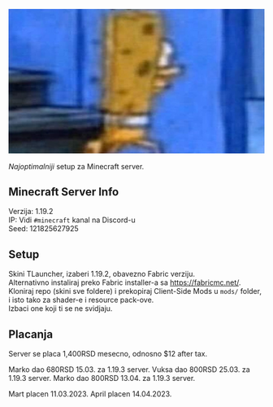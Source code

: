 ![sundj](sundj.jpg)

*Najoptimalniji* setup za Minecraft server.

## Minecraft Server Info

Verzija: 1.19.2\
IP: Vidi `#minecraft` kanal na Discord-u\
Seed: 121825627925

## Setup

Skini TLauncher, izaberi 1.19.2, obavezno Fabric verziju.\
Alternativno instaliraj preko Fabric installer-a sa https://fabricmc.net/. \
Kloniraj repo (skini sve foldere) i prekopiraj Client-Side Mods u `mods/` folder, i isto tako za shader-e i resource pack-ove.\
Izbaci one koji ti se ne svidjaju.

## Placanja

Server se placa 1,400RSD mesecno, odnosno $12 after tax.

Marko dao 680RSD 15.03. za 1.19.3 server. 
Vuksa dao 800RSD 25.03. za 1.19.3 server. 
Marko dao 800RSD 13.04. za 1.19.3 server. 

Mart placen 11.03.2023.
April placen 14.04.2023. 
